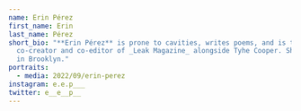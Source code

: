 ```yaml
---
name: Erin Pérez
first_name: Erin
last_name: Pérez
short_bio: "**Erin Pérez** is prone to cavities, writes poems, and is the
  co-creator and co-editor of _Leak Magazine_ alongside Tyhe Cooper. She lives
  in Brooklyn."
portraits:
  - media: 2022/09/erin-perez
instagram: e.e.p___
twitter: e__e__p__
---
```

